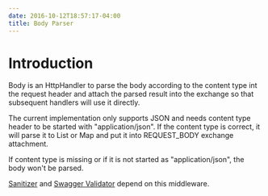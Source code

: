 ```yaml
---
date: 2016-10-12T18:57:17-04:00
title: Body Parser
---
```


# Introduction

Body is an HttpHandler to parse the body according to the content type int the 
request header and attach the parsed result into the exchange so that subsequent 
handlers will use it directly. 

The current implementation only supports JSON and needs content type header to be
started with "application/json". If the content type is correct, it will parse it
to List or Map and put it into REQUEST_BODY exchange attachment.

If content type is missing or if it is not started as "application/json", the body
won't be parsed.

[Sanitizer](https://networknt.github.io/light-java/middleware/sanitizer/)
and [Swagger Validator](https://networknt.github.io/light-java/middleware/swagger-validator/)
depend on this middleware.
